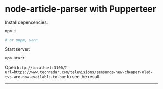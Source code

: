 # node-article-parser with Pupperteer

Install dependencies:

```bash
npm i

# or pnpm, yarn
```

Start server:

```bash
npm start
```

Open `http://localhost:3100/?url=https://www.techradar.com/televisions/samsungs-new-cheaper-oled-tvs-are-now-available-to-buy` to see the result.

---
